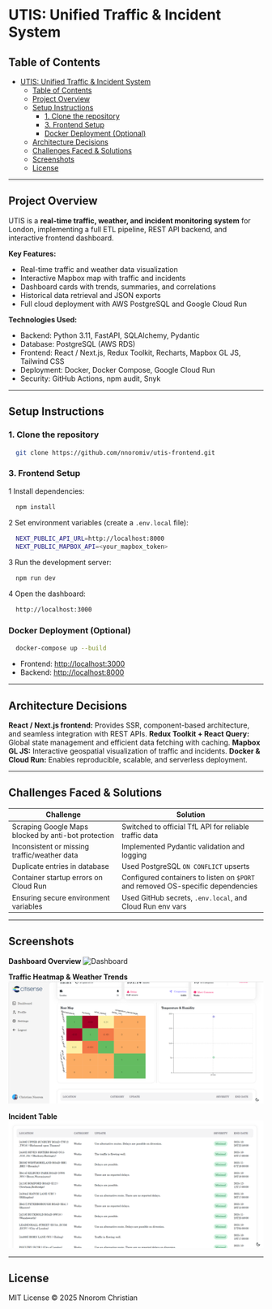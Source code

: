 # UTIS: Unified Traffic & Incident System

## Table of Contents

- [UTIS: Unified Traffic \& Incident System](#utis-unified-traffic--incident-system)
  - [Table of Contents](#table-of-contents)
  - [Project Overview](#project-overview)
  - [Setup Instructions](#setup-instructions)
    - [1. Clone the repository](#1-clone-the-repository)
    - [3. Frontend Setup](#3-frontend-setup)
    - [Docker Deployment (Optional)](#docker-deployment-optional)
  - [Architecture Decisions](#architecture-decisions)
  - [Challenges Faced \& Solutions](#challenges-faced--solutions)
  - [Screenshots](#screenshots)
  - [License](#license)

---

## Project Overview

UTIS is a **real-time traffic, weather, and incident monitoring system** for London, implementing a full ETL pipeline, REST API backend, and interactive frontend dashboard.  

**Key Features:**

- Real-time traffic and weather data visualization  
- Interactive Mapbox map with traffic and incidents  
- Dashboard cards with trends, summaries, and correlations  
- Historical data retrieval and JSON exports  
- Full cloud deployment with AWS PostgreSQL and Google Cloud Run  

**Technologies Used:**

- Backend: Python 3.11, FastAPI, SQLAlchemy, Pydantic  
- Database: PostgreSQL (AWS RDS)  
- Frontend: React / Next.js, Redux Toolkit, Recharts, Mapbox GL JS, Tailwind CSS  
- Deployment: Docker, Docker Compose, Google Cloud Run  
- Security: GitHub Actions, npm audit, Snyk  

---

## Setup Instructions

### 1. Clone the repository

```bash
  git clone https://github.com/nnoromiv/utis-frontend.git
```

### 3. Frontend Setup

1 Install dependencies:

```bash
  npm install
```

2 Set environment variables (create a `.env.local` file):

```bash
  NEXT_PUBLIC_API_URL=http://localhost:8000
  NEXT_PUBLIC_MAPBOX_API=<your_mapbox_token>
```

3 Run the development server:

```bash
  npm run dev
```

4 Open the dashboard:

```bash
  http://localhost:3000
```

### Docker Deployment (Optional)

```bash
  docker-compose up --build
```

- Frontend: [http://localhost:3000](http://localhost:3000)
- Backend: [http://localhost:8000](http://localhost:8000)

---

## Architecture Decisions

**React / Next.js frontend:** Provides SSR, component-based architecture, and seamless integration with REST APIs.
**Redux Toolkit + React Query:** Global state management and efficient data fetching with caching.
**Mapbox GL JS:** Interactive geospatial visualization of traffic and incidents.
**Docker & Cloud Run:** Enables reproducible, scalable, and serverless deployment.

---

## Challenges Faced & Solutions

| Challenge                                                | Solution                                                                        |
| -------------------------------------------------------- | ------------------------------------------------------------------------------- |
| Scraping Google Maps blocked by anti-bot protection | Switched to official TfL API for reliable traffic data                          |
| Inconsistent or missing traffic/weather data             | Implemented Pydantic validation and logging                                     |
| Duplicate entries in database                            | Used PostgreSQL `ON CONFLICT` upserts                                           |
| Container startup errors on Cloud Run                    | Configured containers to listen on `$PORT` and removed OS-specific dependencies |
| Ensuring secure environment variables                    | Used GitHub secrets, `.env.local`, and Cloud Run env vars                       |

---

## Screenshots

**Dashboard Overview**
![Dashboard](src/images/dashboard.png.png)

**Traffic Heatmap & Weather Trends**
![Traffic Heatmap](src/images/chart.png)

**Incident Table**
![Incident Table](src/images/incident.png)

---

## License

MIT License © 2025 Nnorom Christian

